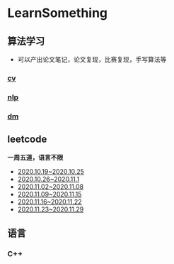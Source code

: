 # LearnSomething

## 算法学习

- 可以产出论文笔记，论文复现，比赛复现，手写算法等

### [cv](https://github.com/Chenzk1/LearnSomething/tree/main/cv/cv.md)

### [nlp](https://github.com/Chenzk1/LearnSomething/tree/main/nlp/nlp.md)

### [dm](https://github.com/Chenzk1/LearnSomething/tree/main/dm/dm.md)

## leetcode

**一周五道，语言不限**

- [2020.10.19~2020.10.25](https://github.com/Chenzk1/LearnSomething/blob/main/leetcode/2020.10.19~2020.10.25.md)
- [2020.10.26~2020.11.1](https://github.com/Chenzk1/LearnSomething/blob/main/leetcode/2020.10.26~2020.11.1.md)
- [2020.11.02~2020.11.08](https://github.com/Chenzk1/LearnSomething/blob/main/leetcode/2020.11.02~2020.11.08.md)
- [2020.11.09~2020.11.15](https://github.com/Chenzk1/LearnSomething/blob/main/leetcode/2020.11.09~2020.11.15.md)
- [2020.11.16~2020.11.22](https://github.com/Chenzk1/LearnSomething/blob/main/leetcode/2020.11.16~2020.11.22.md)
- [2020.11.23~2020.11.29](https://github.com/Chenzk1/LearnSomething/blob/main/leetcode/2020.11.23~2020.11.29.md)

## 语言

### C++ 

